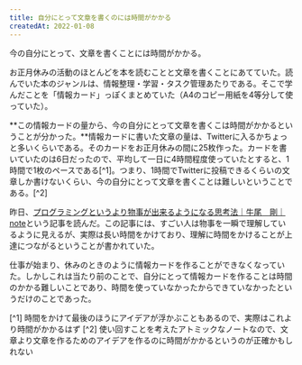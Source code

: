 ```yaml
---
title: 自分にとって文章を書くのには時間がかかる
createdAt: 2022-01-08
---
```


今の自分にとって、文章を書くことには時間がかかる。

お正月休みの活動のほとんどを本を読むことと文章を書くことにあてていた。読んでいた本のジャンルは、情報整理・学習・タスク管理あたりである。そこで学んだことを「情報カード」っぽくまとめていた（A4のコピー用紙を4等分して使っていた）。

**この情報カードの量から、今の自分にとって文章を書くこは時間がかかるということが分かった。**情報カードに書いた文章の量は、Twitterに入るかちょっと多いくらいである。そのカードをお正月休みの間に25枚作った。カードを書いていたのは6日だったので、平均して一日に4時間程度使っていたとすると、1時間で1枚のペースである[^1]。つまり、1時間でTwitterに投稿できるくらいの文章しか書けないくらい、今の自分にとって文章を書くことは難しいということである。[^2]

昨日、[プログラミングというより物事が出来るようになる思考法｜牛尾　剛｜note](https://note.com/simplearchitect/n/n388201603a28)という記事を読んだ。この記事には、すごい人は物事を一瞬で理解しているように見えるが、実際は長い時間をかけており、理解に時間をかけることが上達につながるということが書かれていた。

仕事が始まり、休みのときのように情報カードを作ることができなくなっていた。しかしこれは当たり前のことで、自分にとって情報カードを作ることは時間のかかる難しいことであり、時間を使っていなかったからできていなかったというだけのことであった。

[^1] 時間をかけて最後のほうにアイデアが浮かぶこともあるので、実際はこれより時間がかかるはず
[^2] 使い回すことを考えたアトミックなノートなので、文章より文章を作るためのアイデアを作るのに時間がかかるというのが正確かもしれない

